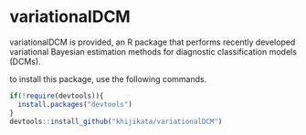 # variationalDCM
variationalDCM is provided, an R package that performs recently developed variational Bayesian estimation methods for diagnostic classification models (DCMs).

to install this package, use the following commands.

```r
if(!require(devtools)){
  install.packages("devtools")
}
devtools::install_github("khijikata/variationalDCM")
```
